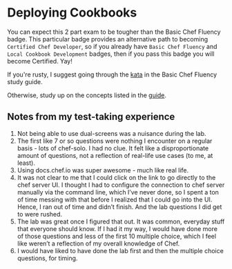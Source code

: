 # Deploying Cookbooks

You can expect this 2 part exam to be tougher than the Basic Chef Fluency badge. This particular badge provides an alternative path to becoming `Certified Chef Developer`, so if you already have `Basic Chef Fluency` and `Local Cookbook Development` badges, then if you pass this badge you will become Certified. Yay!

If you're rusty, I suggest going through the [kata](https://github.com/anniehedgpeth/chef-certification-study-guides/blob/master/basic-chef-fluency/basic-chef-fluency-kata.md) in the Basic Chef Fluency study guide.

Otherwise, study up on the concepts listed in the [guide](https://github.com/anniehedgpeth/chef-certification-study-guides/blob/master/deploying-cookbooks/deploying-cookbooks-study-guide.md).

## Notes from my test-taking experience
1. Not being able to use dual-screens was a nuisance during the lab.
2. The first like 7 or so questions were nothing I encounter on a regular basis - lots of chef-solo. I had no clue. It felt like a disproportionate amount of questions, not a reflection of real-life use cases (to me, at least).
3. Using docs.chef.io was super awesome - much like real life. 
4. It was not clear to me that I could click on the link to go directly to the chef server UI. I thought I had to configure the connection to chef server manually via the command line, which I’ve never done, so I spent a ton of time messing with that before I realized that I could go into the UI. Hence, I ran out of time and didn’t finish. And the lab questions I did get to were rushed.
5. The lab was great once I figured that out. It was common, everyday stuff that everyone should know. If I had it my way, I would have done more of those questions and less of the first 10 multiple choice, which I feel like weren’t a reflection of my overall knowledge of Chef. 
6. I would have liked to have done the lab first and then the multiple choice questions, for timing.